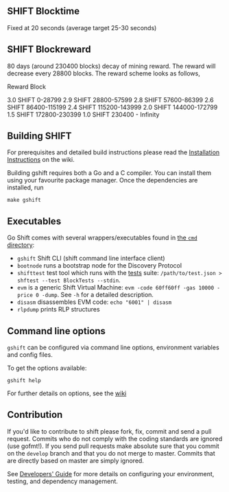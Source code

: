 ## SHIFT Blocktime

Fixed at 20 seconds (average target 25-30 seconds)

## SHIFT Blockreward

80 days (around 230400 blocks) decay of mining reward. The reward will decrease every 28800 blocks. The reward scheme looks as follows,

Reward    Block

3.0 SHIFT 0-28799
2.9 SHIFT 28800-57599
2.8 SHIFT 57600-86399
2.6 SHIFT 86400-115199
2.4 SHIFT 115200-143999
2.0 SHIFT 144000-172799
1.5 SHIFT 172800-230399
1.0 SHIFT 230400 - Infinity

## Building SHIFT

For prerequisites and detailed build instructions please read the
[Installation Instructions](https://github.com/shiftcurrency/shift/wiki/Building-Shift)
on the wiki.

Building gshift requires both a Go and a C compiler.
You can install them using your favourite package manager.
Once the dependencies are installed, run

    make gshift

## Executables

Go Shift comes with several wrappers/executables found in
[the `cmd` directory](https://github.com/shiftcurrency/shift/tree/develop/cmd):

* `gshift` Shift CLI (shift command line interface client)
* `bootnode` runs a bootstrap node for the Discovery Protocol
* `shifttest` test tool which runs with the [tests](https://github.com/shiftcurrency/tests) suite:
  `/path/to/test.json > shftest --test BlockTests --stdin`.
* `evm` is a generic Shift Virtual Machine: `evm -code 60ff60ff -gas
  10000 -price 0 -dump`. See `-h` for a detailed description.
* `disasm` disassembles EVM code: `echo "6001" | disasm`
* `rlpdump` prints RLP structures

## Command line options

`gshift` can be configured via command line options, environment variables and config files.

To get the options available:

    gshift help

For further details on options, see the [wiki](https://github.com/shiftcurrency/shift/wiki/Command-Line-Options)

## Contribution

If you'd like to contribute to shift please fork, fix, commit and
send a pull request. Commits who do not comply with the coding standards
are ignored (use gofmt!). If you send pull requests make absolute sure that you
commit on the `develop` branch and that you do not merge to master.
Commits that are directly based on master are simply ignored.

See [Developers' Guide](https://github.com/shiftcurrency/shift/wiki/Developers'-Guide)
for more details on configuring your environment, testing, and
dependency management.

